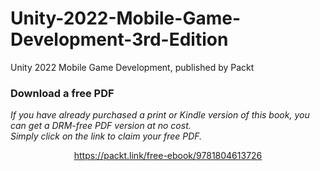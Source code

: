 # Unity-2022-Mobile-Game-Development-3rd-Edition
Unity 2022 Mobile Game Development, published by Packt
### Download a free PDF

 <i>If you have already purchased a print or Kindle version of this book, you can get a DRM-free PDF version at no cost.<br>Simply click on the link to claim your free PDF.</i>
<p align="center"> <a href="https://packt.link/free-ebook/9781804613726">https://packt.link/free-ebook/9781804613726 </a> </p>